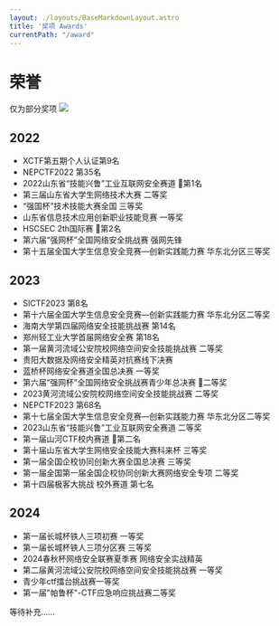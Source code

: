 ```yaml
---
layout: ./layouts/BaseMarkdownLayout.astro
title: '奖项 Awards'
currentPath: "/award"
---
```


<style>
.content ul, .content li {
    list-style-type: square;font-size: 17px;line-height: 20px;
    margin-bottom: 0.6em ; 
} 

</style>



# 荣誉
仅为部分奖项
<img src="/award_1.jpg" class="award" style="max-width: 100%; height: auto;">

## 2022
- XCTF第五期个人认证第9名
- NEPCTF2022 第35名
- 2022山东省“技能兴鲁”工业互联网安全赛道 🥇第1名
- 第三届山东省大学生网络技术大赛 二等奖
- “强国杯”技术技能大赛全国 三等奖
- 山东省信息技术应用创新职业技能竞赛 一等奖
- HSCSEC 2th国际赛 🥈第2名
- 第六届“强网杯”全国网络安全挑战赛 强网先锋
- 第十五届全国大学生信息安全竞赛—创新实践能力赛 华东北分区三等奖

## 2023
- SICTF2023 第8名
- 第十六届全国大学生信息安全竞赛—创新实践能力赛 华东北分区二等奖
- 海南大学第四届网络安全技能挑战赛 第14名
- 郑州轻工业大学首届网络安全赛 第18名
- 第一届黄河流域公安院校网络空间安全技能挑战赛 二等奖
- 贵阳大数据及网络安全精英对抗赛线下决赛
- 蓝桥杯网络安全赛道全国总决赛 一等奖
- 第六届“强网杯”全国网络安全挑战赛青少年总决赛 🥈二等奖
- 2023黄河流域公安院校网络空间安全技能挑战赛 二等奖
- NEPCTF2023 第68名
- 第十七届全国大学生信息安全竞赛—创新实践能力赛 华东北分区二等奖
- 2023山东省“技能兴鲁”工业互联网安全赛道  二等奖
- 第一届山河CTF校内赛道 🥈第二名
- 第十届山东省大学生网络安全技能大赛科来杯 三等奖
- 第一届全国企校协同创新大赛全国总决赛 三等奖
- 第一届全国第一届全国企校协同创新大赛网络安全专项 二等奖
- 第十四届极客大挑战 校外赛道 第七名

## 2024
- 第一届长城杯铁人三项初赛 一等奖
- 第一届长城杯铁人三项分区赛 三等奖
- 2024春秋杯网络安全联赛夏季赛 网络安全实战精英
- 第二届黄河流域公安院校网络空间安全技能挑战赛 一等奖
- 青少年ctf擂台挑战赛一等奖
- 第一届"帕鲁杯"-CTF应急响应挑战赛二等奖

等待补充......
